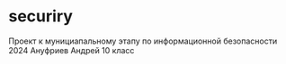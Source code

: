 # securiry
Проект к мунициапальному этапу по информационной безопасности 2024 Ануфриев Андрей 10 класс 
